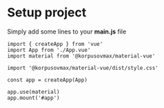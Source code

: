 # Setup project
Simply add some lines to your **main.js** file
```js{3,5,9}
import { createApp } from 'vue'
import App from './App.vue'
import material from '@korpusovmax/material-vue'

import '@korpusovmax/material-vue/dist/style.css'

const app = createApp(App)

app.use(material)
app.mount('#app')
```
